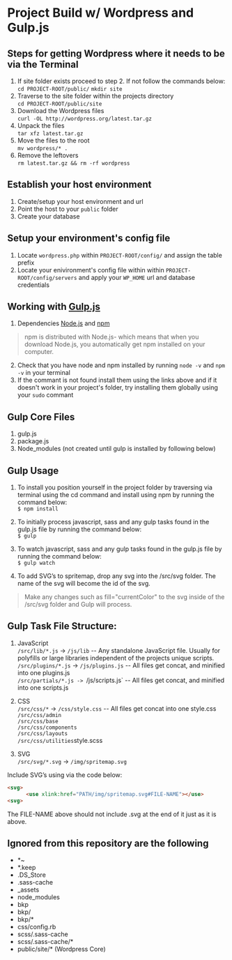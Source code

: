 # Project Build w/ Wordpress and Gulp.js

## Steps for getting Wordpress where it needs to be via the Terminal
1. If site folder exists proceed to step 2. If not follow the commands below:<br />
`cd PROJECT-ROOT/public/`
`mkdir site`
2. Traverse to the site folder within the projects directory<br />
`cd PROJECT-ROOT/public/site`<br />
3. Download the Wordpress files<br />
`curl -OL http://wordpress.org/latest.tar.gz`<br />
4. Unpack the files<br />
`tar xfz latest.tar.gz`<br />
5. Move the files to the root<br />
`mv wordpress/* .`<br />
6. Remove the leftovers<br />
`rm latest.tar.gz && rm -rf wordpress`

## Establish your host environment
1. Create/setup your host environment and url
2. Point the host to your `public` folder
3. Create your database

## Setup your environment's config file
1. Locate `wordpress.php` within `PROJECT-ROOT/config/` and assign the table prefix<br />
2. Locate your enivironment's config file within within `PROJECT-ROOT/config/servers` and apply your `WP_HOME` url and database credentials

## Working with [Gulp.js](https://gulpjs.com/)
1. Dependencies [Node.js](https://nodejs.org/en/) and [npm](https://www.npmjs.com/get-npm)
> npm is distributed with Node.js- which means that when you download Node.js, you automatically get npm installed on your computer.
2. Check that you have node and npm installed by running `node -v` and `npm -v` in your terminal
3. If the commant is not found install them using the links above and if it doesn't work in your project's folder, try installing them globally using your `sudo` commant

## Gulp Core Files
1. gulp.js
2. package.js
3. Node_modules (not created until gulp is installed by following below)

## Gulp Usage
1. To install you position yourself in the project folder by traversing via terminal using the cd command and install using npm by running the command below:<br />
`$ npm install`

2. To initially process javascript, sass and any gulp tasks found in the gulp.js file by running the command below:<br />
`$ gulp`

3. To watch javascript, sass and any gulp tasks found in the gulp.js file by running the command below:<br />
`$ gulp watch`

4. To add SVG’s to spritemap, drop any svg into the /src/svg folder. The name of the svg will become the id of the svg.<br />
> Make any changes such as fill="currentColor" to the svg inside of the /src/svg folder and Gulp will process.

## Gulp Task File Structure:

1. JavaScript<br />
`/src/lib/*.js` -> `/js/lib` -- Any standalone JavaScript file. Usually for polyfills or large libraries independent of the projects unique scripts.<br />
`/src/plugins/*.js` -> `/js/plugins.js` -- All files get concat, and minified into one plugins.js<br />
`/src/partials/*.js -> `/js/scripts.js` -- All files get concat, and minified into one scripts.js<br />

2. CSS<br />
`/src/css/*` -> `/css/style.css` -- All files get concat into one style.css<br />
`/src/css/admin`<br />
`/src/css/base`<br />
`/src/css/components`<br />
`/src/css/layouts`<br />
`/src/css/utilities`style.scss <br />

3. SVG<br />
`/src/svg/*.svg` -> `/img/spritemap.svg`<br />

Include SVG’s using via the code below:
``` html
<svg>
      <use xlink:href="PATH/img/spritemap.svg#FILE-NAME"></use>
<svg>
```
The FILE-NAME above should not include .svg at the end of it just as it is above.

## Ignored from this repository are the following
- *~
- *.keep
- .DS_Store
- .sass-cache
- _assets
- node_modules
- bkp
- bkp/
- bkp/*
- css/config.rb
- scss/.sass-cache
- scss/.sass-cache/*
- public/site/* (Wordpress Core)

